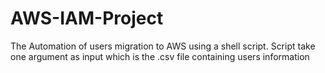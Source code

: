 # AWS-IAM-Project
The Automation of users migration to AWS using a shell script.
Script take one argument as input which is the .csv file containing users information
